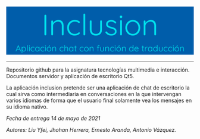 ![imagen_proyecto](media/images/LogoProyecto.png)
***
Repositorio github para la asignatura tecnologías multimedia e interacción.
Documentos servidor y aplicación de escritorio Qt5.

La aplicación inclusion pretende ser una aplicación de chat de escritorio la cual sirva como intermediaria en conversaciones en la que intervengan varios idiomas de forma que el usuario final solamente vea los mensajes en su idioma nativo.

_Fecha de entrega 14 de mayo de 2021_

_Autores: Liu Yfei, Jhohan Herrera, Ernesto Aranda, Antonio Vázquez._
